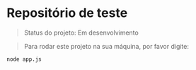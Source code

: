 <h1>Repositório de teste</h1>

> Status do projeto: Em desenvolvimento

> Para rodar este projeto na sua máquina, por favor digite:

```
node app.js
```
